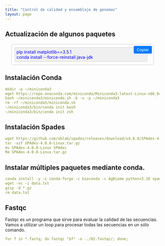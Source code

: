 ```yaml
---
title: "Control de calidad y ensamblaje de genomas"
layout: page
---
```

## Actualización de algunos paquetes
<html lang="en">
<head>
<meta charset="UTF-8">
<meta name="viewport" content="width=device-width, initial-scale=1.0">
<style>
  .container {
    position: relative;
    margin: 20px;
    padding: 10px;
    border: 1px solid #ccc;
    border-radius: 5px;
    display: flex;
    justify-content: space-between;
    align-items: center;
  }
  .copy-button {
    position: absolute;
    top: 5px;
    right: 5px;
    padding: 5px 10px;
    background-color: #007bff;
    color: white;
    border: none;
    border-radius: 3px;
    cursor: pointer;
  }
  .fixed-text {
    flex: 1;
    padding: 5px;
    margin-right: 10px;
    background-color: #f0f0f0;
    border: 1px solid #ccc;
    border-radius: 3px;
    user-select: all; /* Permite seleccionar el texto */
    color: blue; /* Color del texto azul */
  }
</style>
</head>
<body>

<div class="container">
  <div class="fixed-text" id="myText">pip install matplotlib==3.5.1 <br>conda install --force-reinstall java-jdk</div>
  <button class="copy-button" onclick="copyText()">Copiar</button>
</div>

<script>
function copyText() {
  var copyText = document.getElementById("myText");
  var textArea = document.createElement("textarea");
  textArea.value = copyText.textContent;
  document.body.appendChild(textArea);
  textArea.select();
  document.execCommand("copy");
  document.body.removeChild(textArea);
  alert("Texto copiado: " + copyText.textContent);
}
</script>

</body>
</html>

## Instalación Conda

```yaml
mkdir -p ~/miniconda3
wget https://repo.anaconda.com/miniconda/Miniconda3-latest-Linux-x86_64.sh -O ~/miniconda3/miniconda.sh
bash ~/miniconda3/miniconda.sh -b -u -p ~/miniconda3
rm -rf ~/miniconda3/miniconda.sh
~/miniconda3/bin/conda init bash
~/miniconda3/bin/conda init zsh
```

## Instalación Spades

```yaml
wget https://github.com/ablab/spades/releases/download/v4.0.0/SPAdes-4.0.0-Linux.tar.gz
tar -xzf SPAdes-4.0.0-Linux.tar.gz
mv SPAdes-4.0.0-Linux SPAdes
Rm SPAdes-4.0.0-Linux.tar.gz
```

## Instalar múltiples paquetes mediante conda.

```yaml
conda install -y -c conda-forge -c bioconda -c AgBiome python=3.10 spades prokka fastqc bbtools trimmomatic quast
wget -nc -i data.txt
gzip -d *.gz
rm data.txt
```
## Fastqc 
Fastqc es un programa que sirve para evaluar la calidad de las secuencias. Vamos a utilizar un loop para procesar todas las secuencias en un sólo comando.

```yaml
for f in *.fastq; do fastqc "$f" -o ../02.fastqc/; done;
```

[jekyll-docs]: http://jekyllrb.com/docs/home
[jekyll-gh]:   https://github.com/jekyll/jekyll
[jekyll-talk]: https://talk.jekyllrb.com/
